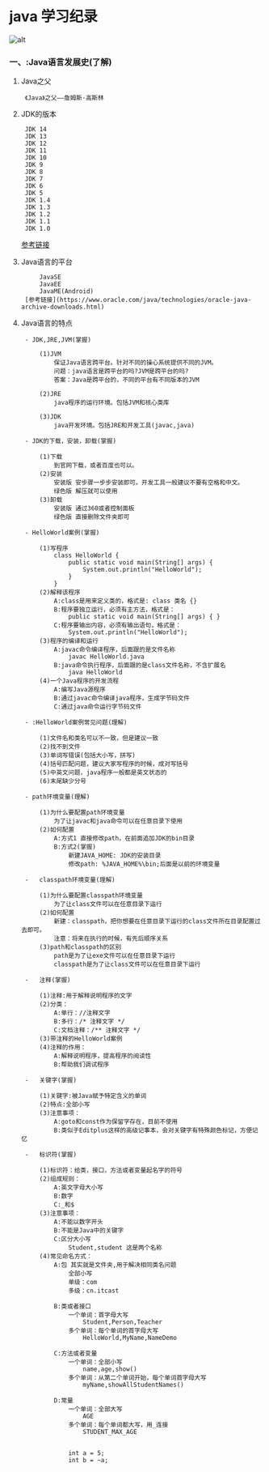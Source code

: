 # java 学习纪录
![alt](../day01/imges/Demo01.jpg "基础知识一")

### 一、:Java语言发展史(了解)

1. Java之父

		《Java》之父——詹姆斯·高斯林
		
2. JDK的版本

        JDK 14
        JDK 13
        JDK 12
        JDK 11
        JDK 10
        JDK 9
        JDK 8
        JDK 7
        JDK 6
        JDK 5
        JDK 1.4
        JDK 1.3
        JDK 1.2
        JDK 1.1
        JDK 1.0
	[参考链接](https://blog.csdn.net/hzzhu039/article/details/105719212?utm_medium=distribute.pc_relevant.none-task-blog-BlogCommendFromMachineLearnPai2-3.nonecase&depth_1-utm_source=distribute.pc_relevant.none-task-blog-BlogCommendFromMachineLearnPai2-3.nonecase)
	
3. Java语言的平台

            JavaSE
            JavaEE
            JavaME(Android)
	    [参考链接](https://www.oracle.com/java/technologies/oracle-java-archive-downloads.html)
	    
4. Java语言的特点

		- JDK,JRE,JVM(掌握)

			(1)JVM
				保证Java语言跨平台。针对不同的操心系统提供不同的JVM。
				问题：java语言是跨平台的吗?JVM是跨平台的吗?
				答案：Java是跨平台的，不同的平台有不同版本的JVM

			(2)JRE
				java程序的运行环境。包括JVM和核心类库

			(3)JDK
				java开发环境。包括JRE和开发工具(javac,java)

		- JDK的下载，安装，卸载(掌握)

			(1)下载
				到官网下载，或者百度也可以。
			(2)安装
				安装版 安步骤一步步安装即可。开发工具一般建议不要有空格和中文。
				绿色版 解压就可以使用
			(3)卸载
				安装版 通过360或者控制面板
				绿色版 直接删除文件夹即可

		- HelloWorld案例(掌握)

			(1)写程序
				class HelloWorld {
					public static void main(String[] args) {
						System.out.println("HelloWorld");
					}
				}
			(2)解释该程序
				A:class是用来定义类的，格式是: class 类名 {}
				B:程序要独立运行，必须有主方法，格式是：
					public static void main(String[] args) { }
				C:程序要输出内容，必须有输出语句，格式是：
					System.out.println("HelloWorld");
			(3)程序的编译和运行
				A:javac命令编译程序，后面跟的是文件名称
					javac HelloWorld.java
				B:java命令执行程序，后面跟的是class文件名称，不含扩展名
					java HelloWorld
			(4)一个Java程序的开发流程
				A:编写Java源程序
				B:通过javac命令编译java程序，生成字节码文件
				C:通过java命令运行字节码文件

		- :HelloWorld案例常见问题(理解)

			(1)文件名和类名可以不一致，但是建议一致
			(2)找不到文件
			(3)单词写错误(包括大小写，拼写)
			(4)括号匹配问题，建议大家写程序的时候，成对写括号
			(5)中英文问题，java程序一般都是英文状态的
			(6)末尾缺少分号		

		- path环境变量(理解)

			(1)为什么要配置path环境变量
				为了让javac和java命令可以在任意目录下使用
			(2)如何配置
				A:方式1 直接修改path，在前面追加JDK的bin目录
				B:方式2(掌握) 
					新建JAVA_HOME: JDK的安装目录
					修改path: %JAVA_HOME%\bin;后面是以前的环境变量

		-	classpath环境变量(理解)

			(1)为什么要配置classpath环境变量
				为了让class文件可以在任意目录下运行
			(2)如何配置
				新建：classpath，把你想要在任意目录下运行的class文件所在目录配置过去即可。
				注意：将来在执行的时候，有先后顺序关系
			(3)path和classpath的区别
				path是为了让exe文件可以在任意目录下运行
				classpath是为了让class文件可以在任意目录下运行

		-	注释(掌握)

			(1)注释:用于解释说明程序的文字
			(2)分类：
				A:单行：//注释文字
				B:多行：/* 注释文字 */
				C:文档注释：/** 注释文字 */
			(3)带注释的HelloWorld案例
			(4)注释的作用：
				A:解释说明程序，提高程序的阅读性
				B:帮助我们调试程序

		-	关键字(掌握)

			(1)关键字:被Java赋予特定含义的单词
			(2)特点:全部小写
			(3)注意事项：
				A:goto和const作为保留字存在，目前不使用
				B:类似于Editplus这样的高级记事本，会对关键字有特殊颜色标记，方便记忆

		-	标识符(掌握)

			(1)标识符：给类，接口，方法或者变量起名字的符号
			(2)组成规则：
				A:英文字母大小写
				B:数字
				C:_和$
			(3)注意事项：
				A:不能以数字开头
				B:不能是Java中的关键字
				C:区分大小写
					Student,student 这是两个名称
			(4)常见命名方式：
				A:包 其实就是文件夹,用于解决相同类名问题
					全部小写
					单级：com
					多级：cn.itcast

				B:类或者接口
					一个单词：首字母大写
						Student,Person,Teacher
					多个单词：每个单词的首字母大写
						HelloWorld,MyName,NameDemo

				C:方法或者变量
					一个单词：全部小写
						name,age,show()
					多个单词：从第二个单词开始，每个单词首字母大写
						myName,showAllStudentNames()

				D:常量
					一个单词：全部大写
						AGE
					多个单词：每个单词都大写，用_连接
						STUDENT_MAX_AGE


					int a = 5;
					int b = ~a;






                
